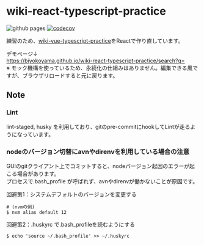 # wiki-react-typescript-practice

![github pages](https://github.com/biyokoyama/wiki-react-typescript-practice/workflows/github%20pages/badge.svg)
[![codecov](https://codecov.io/gh/biyokoyama/wiki-react-typescript-practice/branch/main/graph/badge.svg?token=LK6u8uuGoE)](https://codecov.io/gh/biyokoyama/wiki-react-typescript-practice) 

練習のため、[wiki-vue-typescript-practice](https://github.com/biyokoyama/wiki-vue-typescript-practice)をReactで作り直しています。  

デモページ↓  
https://biyokoyama.github.io/wiki-react-typescript-practice/search?q=  
※ モック機構を使っているため、永続化の仕組みはありません。編集できる風ですが、ブラウザリロードすると元に戻ります。  

## Note

### Lint

lint-staged, husky を利用しており、gitのpre-commitにhookしてLintが走るようになっています。  

### nodeのバージョン切替にavnやdirenvを利用している場合の注意

GUIのgitクライアント上でコミットすると、nodeバージョン起因のエラーが起こる場合があります。  
プロセスで.bash_profile が呼ばれず、avnやdirenvが働かないことが原因です。  

回避策1：システムデフォルトのバージョンを変更する
```
# (nvmの例)
$ nvm alias default 12
```

回避策2：.huskyrc で.bash_profileを読むようにする
```
$ echo 'source ~/.bash_profile' >> ~/.huskyrc
```

